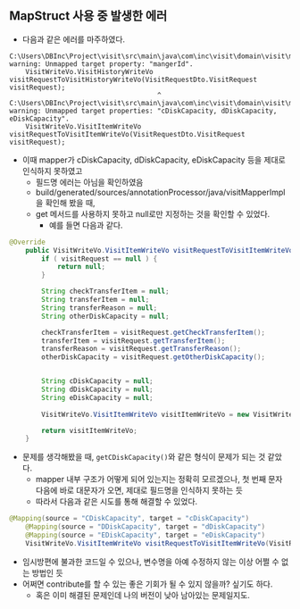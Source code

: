 ## MapStruct 사용 중 발생한 에러
- 다음과 같은 에러를 마주하였다.

```
C:\Users\DBInc\Project\visit\src\main\java\com\inc\visit\domain\visit\mapper\VisitMapper.java:18: warning: Unmapped target property: "mangerId".
    VisitWriteVo.VisitHistoryWriteVo visitRequestToVisitHistoryWriteVo(VisitRequestDto.VisitRequest visitRequest);
                                     ^
C:\Users\DBInc\Project\visit\src\main\java\com\inc\visit\domain\visit\mapper\VisitMapper.java:22: warning: Unmapped target properties: "cDiskCapacity, dDiskCapacity, eDiskCapacity".
    VisitWriteVo.VisitItemWriteVo visitRequestToVisitItemWriteVo(VisitRequestDto.VisitRequest visitRequest);
```

- 이때 mapper가 cDiskCapacity, dDiskCapacity, eDiskCapacity 등을 제대로 인식하지 못하였고
    - 필드명 에러는 아님을 확인하였음
    - build/generated/sources/annotationProcessor/java/visitMapperImpl 을 확인해 봤을 때,
    - get 메서드를 사용하지 못하고 null로만 지정하는 것을 확인할 수 있었다.
        - 예를 들면 다음과 같다.

```java
@Override
    public VisitWriteVo.VisitItemWriteVo visitRequestToVisitItemWriteVo(VisitRequestDto.VisitRequest visitRequest) {
        if ( visitRequest == null ) {
            return null;
        }

        String checkTransferItem = null;
        String transferItem = null;
        String transferReason = null;
        String otherDiskCapacity = null;

        checkTransferItem = visitRequest.getCheckTransferItem();
        transferItem = visitRequest.getTransferItem();
        transferReason = visitRequest.getTransferReason();
        otherDiskCapacity = visitRequest.getOtherDiskCapacity();


        String cDiskCapacity = null;
        String dDiskCapacity = null;
        String eDiskCapacity = null;
        
        VisitWriteVo.VisitItemWriteVo visitItemWriteVo = new VisitWriteVo.VisitItemWriteVo( checkTransferItem, transferItem, transferReason, cDiskCapacity, dDiskCapacity, eDiskCapacity, otherDiskCapacity );

        return visitItemWriteVo;
    }
```

- 문제를 생각해봤을 때, `getCDiskCapacity()`와 같은 형식이 문제가 되는 것 같았다.
    - mapper 내부 구조가 어떻게 되어 있는지는 정확히 모르겠으나, 첫 번째 문자 다음에 바로 대문자가 오면, 제대로 필드명을 인식하지 못하는 듯
    - 따라서 다음과 같은 시도를 통해 해결할 수 있었다.

```java
@Mapping(source = "CDiskCapacity", target = "cDiskCapacity")
    @Mapping(source = "DDiskCapacity", target = "dDiskCapacity")
    @Mapping(source = "EDiskCapacity", target = "eDiskCapacity")
    VisitWriteVo.VisitItemWriteVo visitRequestToVisitItemWriteVo(VisitRequestDto.VisitRequest visitRequest);
```

- 임시방편에 불과한 코드일 수 있으나, 변수명을 아예 수정하지 않는 이상 어쩔 수 없는 방법인 듯
- 어쩌면 contribute를 할 수 있는 좋은 기회가 될 수 있지 않을까? 싶기도 하다.
    - 혹은 이미 해결된 문제인데 나의 버전이 낮아 남아있는 문제일지도.